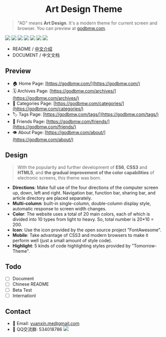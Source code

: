 <h1 align="center">Art Design Theme</h1>

> "AD" means **Art Design**. It's a modern theme for current screen and browser. You can preview at [godbmw.com](https://godbmw.com/).

[![](https://img.shields.io/badge/made_with-love-ff69b4.svg?style=popout-square)](https://godbmw.com/)
[![](https://img.shields.io/badge/build-passing-success.svg?style=popout-square)](https://github.com/dongyuanxin/theme-ad)
[![](https://img.shields.io/badge/code_size-127KB-ff9800.svg?style=popout-square)](https://godbmw.com/)
[![](https://img.shields.io/badge/release-v1.0.0--beta.0-blue.svg?style=popout-square)](https://github.com/dongyuanxin/theme-ad/releases)
[![](https://img.shields.io/badge/hexo-≥v3.0-blue.svg?style=popout-square)](https://hexo.io/)
[![](https://img.shields.io/badge/leancloud-v3.11.1-blue.svg?style=popout-square)](https://leancloud.cn/)
[![](https://img.shields.io/badge/license-MIT-blue.svg?style=popout-square)](https://github.com/dongyuanxin/theme-ad)

- README / [中文介绍](./README.cn.md)
- DOCUMENT / 中文文档

## Preview

- 🏠 Home Page: [https://godbmw.com/](https://godbmw.com/)
- 🗓️ Archives Page: [https://godbmw.com/archives/](https://godbmw.com/archives/)
- 🔖 Categories Page: [https://godbmw.com/categories/](https://godbmw.com/categories/)
- 🏷️ Tags Page: [https://godbmw.com/tags/](https://godbmw.com/tags/)
- 💏 Friends Page: [https://godbmw.com/friends/](https://godbmw.com/friends/)
- 👁️ About Page: [https://godbmw.com/about/](https://godbmw.com/about/)

## Design

> With the popularity and further development of **ES6**, **CSS3** and **HTML5**, and **the gradual improvement of the color capabilities** of electronic screens, this theme was born.

- **Directions**: Make full use of the four directions of the computer screen up, down, left and right. Navigation bar, function bar, sharing bar, and article directory are placed separately.
- **Multi-column**: built-in single-column, double-column display style, automatic response to screen width changes.
- **Color**: The website uses a total of 20 main colors, each of which is divided into 10 types from light to heavy. So, total number is 20*10 = 200.
- **Icon**: Use the icon provided by the open source project "FontAwesome".
- **Mobile**: Take advantage of CSS3 and modern browsers to make it perform well (just a small amount of style code).
- **Highlight**: 5 kinds of code highlighting styles provided by "Tomorrow-Theme".

## Todo

- [ ] Document
- [ ] Chinese README
- [ ] Beta Test
- [ ] Internationl

## Contact

- 📧 Email: yuanxin.me@gmail.com
- 🐧 QQ交流群: 534018786
    ![](https://godbmw.com/blog-static/images/开源项目/开源博客-theme-bmw-微声版发布/qq.png)
